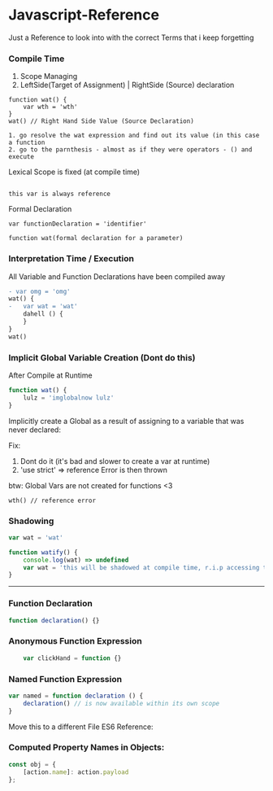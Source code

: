 # Javascript-Reference
Just a Reference to look into with the correct Terms that i keep forgetting 


### Compile Time
1. Scope Managing
1. LeftSide(Target of Assignment) | RightSide (Source) declaration

```
function wat() {
    var wth = 'wth'
}
wat() // Right Hand Side Value (Source Declaration)

1. go resolve the wat expression and find out its value (in this case a function 
2. go to the parnthesis - almost as if they were operators - () and execute 
```


Lexical Scope is fixed (at compile time)

```

this var is always reference 
```
Formal Declaration
```
var functionDeclaration = 'identifier'

function wat(formal declaration for a parameter)
```

### Interpretation Time / Execution
All Variable and Function Declarations have been compiled away

```diff
- var omg = 'omg'
wat() {
-   var wat = 'wat'
    dahell () {
    }
}
wat()
```


### Implicit Global Variable Creation (Dont do this)

After Compile at Runtime 
```js
function wat() {
    lulz = 'imglobalnow lulz'
}
```
Implicitly create a Global as a result of assigning to a variable that was never declared:

Fix:
1.  Dont do it (it's bad and slower to create a var at runtime)
1. 'use strict' => reference Error is then thrown


btw: Global Vars are not created for functions <3
```
wth() // reference error
```


### Shadowing ###

```js
var wat = 'wat'

function watify() {
    console.log(wat) => undefined
    var wat = 'this will be shadowed at compile time, r.i.p accessing this lexically at runtime (screw window.wat which only works because we are one level deep)'
}
```


-----------

### Function Declaration

```js
function declaration() {}
```



### Anonymous Function Expression

```js
    var clickHand = function {}
```


### Named Function Expression

```js
var named = function declaration () {
    declaration() // is now available within its own scope
}
```

Move this to a different File ES6 Reference:

### Computed Property Names in Objects:

```js
const obj = {
    [action.name]: action.payload
};
```



